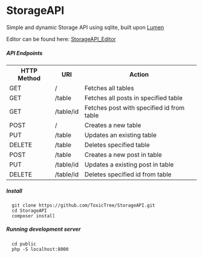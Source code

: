 # StorageAPI
Simple and dynamic Storage API using sqlite, built upon [Lumen](https://github.com/laravel/lumen)

Editor can be found here: [StorageAPI_Editor](https://github.com/ToxicTree/StorageAPI_Editor)

##### API Endpoints
<table>
<tr><th>HTTP Method</th> <th>URI</th>          <th>Action</th></tr>

<tr><td>GET</td>         <td>/</td>         <td>Fetches all tables</td></tr>
<tr><td>GET</td>         <td>/table</td>    <td>Fetches all posts in specified table</td></tr>
<tr><td>GET</td>         <td>/table/id</td> <td>Fetches post with specified id from table</td></tr>

<tr><td>POST</td>        <td>/</td>         <td>Creates a new table</td></tr>
<tr><td>PUT</td>         <td>/table</td>    <td>Updates an existing table</td></tr>
<tr><td>DELETE</td>      <td>/table</td>    <td>Deletes specified table</td></tr>

<tr><td>POST</td>        <td>/table</td>    <td>Creates a new post in table</td></tr>
<tr><td>PUT</td>         <td>/table/id</td> <td>Updates a existing post in table</td></tr>
<tr><td>DELETE</td>      <td>/table/id</td> <td>Deletes specified id from table</td></tr>
</table>

##### Install
      git clone https://github.com/ToxicTree/StorageAPI.git
      cd StorageAPI
      composer install

##### Running development server
      cd public
      php -S localhost:8000

